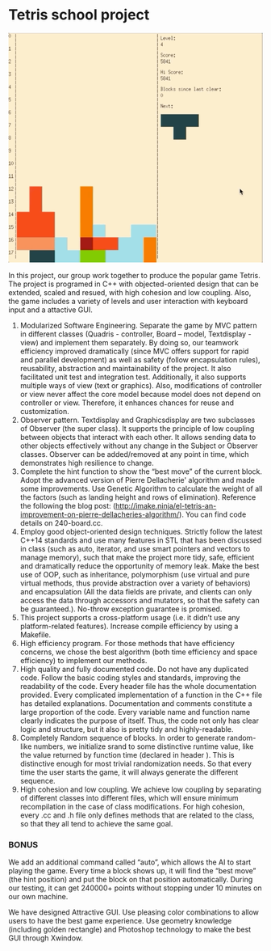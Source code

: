 # Tetris school project

![](demo.gif)



In this project, our group work together to produce the popular game Tetris. The project is programed in C++ with objected-oriented design that can be extended, scaled and resued, with high cohesion and low coupling. Also, the game includes a variety of levels and user interaction with keyboard input and a attactive GUI.



1.	Modularized Software Engineering. Separate the game by MVC pattern in different classes (Quadris - controller, Board – model, Textdisplay - view) and implement them separately. By doing so, our teamwork efficiency improved dramatically (since MVC offers support for rapid and parallel development) as well as safety (follow encapsulation rules), reusability, abstraction and maintainability of the project. It also facilitated unit test and integration test. Additionally, it also supports multiple ways of view (text or graphics). Also, modifications of controller or view never affect the core model because model does not depend on controller or view. Therefore, it enhances chances for reuse and customization.
2.	Observer pattern. Textdisplay and Graphicsdisplay are two subclasses of Observer (the super class). It supports the principle of low coupling between objects that interact with each other. It allows sending data to other objects effectively without any change in the Subject or Observer classes. Observer can be added/removed at any point in time, which demonstrates high resilience to change.
3.	Complete the hint function to show the “best move” of the current block. Adopt the advanced version of Pierre Dellacherie' algorithm and made some improvements. Use Genetic Algorithm to calculate the weight of all the factors (such as landing height and rows of elimination). Reference the following the blog post: (http://imake.ninja/el-tetris-an-improvement-on-pierre-dellacheries-algorithm/). You can find code details on 240-board.cc.
4.	Employ good object-oriented design techniques. Strictly follow the latest C++14 standards and use many features in STL that has been discussed in class (such as auto, iterator, and use smart pointers and vectors to manage memory), such that make the project more tidy, safe, efficient and dramatically reduce the opportunity of memory leak. Make the best use of OOP, such as inheritance, polymorphism (use virtual and pure virtual methods, thus provide abstraction over a variety of behaviors) and encapsulation (All the data fields are private, and clients can only access the data through accessors and mutators, so that the safety can be guaranteed.). No-throw exception guarantee is promised. 
5.	This project supports a cross-platform usage (i.e. it didn’t use any platform-related features). Increase compile efficiency by using a Makefile. 
6.	High efficiency program. For those methods that have efficiency concerns, we chose the best algorithm (both time efficiency and space efficiency) to implement our methods. 
7.	High quality and fully documented code. Do not have any duplicated code. Follow the basic coding styles and standards, improving the readability of the code. Every header file has the whole documentation provided. Every complicated implementation of a function in the C++ file has detailed explanations. Documentation and comments constitute a large proportion of the code. Every variable name and function name clearly indicates the purpose of itself. Thus, the code not only has clear logic and structure, but it also is pretty tidy and highly-readable.
8.	Completely Random sequence of blocks. In order to generate random-like numbers, we initialize srand to some distinctive runtime value, like the value returned by function time (declared in header <ctime>). This is distinctive enough for most trivial randomization needs. So that every time the user starts the game, it will always generate the different sequence.
9.	High cohesion and low coupling. We achieve low coupling by separating of different classes into different files, which will ensure minimum recompilation in the case of class modifications. For high cohesion, every .cc and .h file only defines methods that are related to the class, so that they all tend to achieve the same goal.

### BONUS

We add an additional command called “auto”, which allows the AI to start playing the game. Every time a block shows up, it will find the “best move” (the hint position) and put the block on that position automatically. During our testing, it can get 240000+ points without stopping under 10 minutes on our own machine. 

We have designed Attractive GUI. Use pleasing color combinations to allow users to have the best game experience. Use geometry knowledge (including golden rectangle) and Photoshop technology to make the best GUI through Xwindow. 
